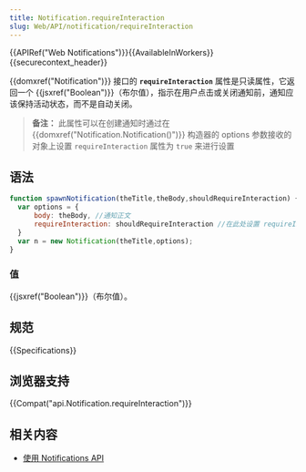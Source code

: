 ```yaml
---
title: Notification.requireInteraction
slug: Web/API/notification/requireInteraction
---
```


{{APIRef("Web Notifications")}}{{AvailableInWorkers}}{{securecontext_header}}

{{domxref("Notification")}} 接口的 **`requireInteraction`** 属性是只读属性，它返回一个 {{jsxref("Boolean")}}（布尔值），指示在用户点击或关闭通知前，通知应该保持活动状态，而不是自动关闭。

> **备注：** 此属性可以在创建通知时通过在 {{domxref("Notification.Notification()")}} 构造器的 options 参数接收的对象上设置 `requireInteraction` 属性为 `true` 来进行设置

## 语法

```js
function spawnNotification(theTitle,theBody,shouldRequireInteraction) {
  var options = {
      body: theBody, //通知正文
      requireInteraction: shouldRequireInteraction //在此处设置 requireInteraction
  }
  var n = new Notification(theTitle,options);
}
```

### 值

{{jsxref("Boolean")}}（布尔值）。

## 规范

{{Specifications}}

## 浏览器支持

{{Compat("api.Notification.requireInteraction")}}

## 相关内容

- [使用 Notifications API](/zh-CN/docs/Web/API/Notifications_API/Using_the_Notifications_API)
